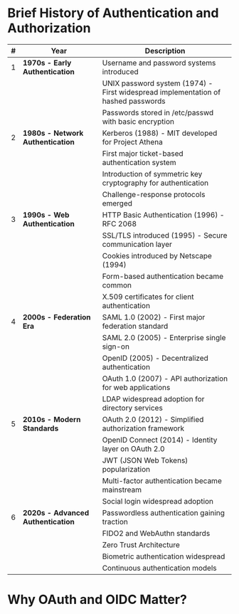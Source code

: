 # Brief History of Authentication and Authorization

| # | Year | Description |
| - | ---- | ----------- |
| 1 | **1970s - Early Authentication** | Username and password systems introduced |
|  | | UNIX password system (1974) - First widespread implementation of hashed passwords |
|  | | Passwords stored in /etc/passwd with basic encryption |
| 2 | **1980s - Network Authentication** | Kerberos (1988) - MIT developed for Project Athena |
|  | | First major ticket-based authentication system |
|  | | Introduction of symmetric key cryptography for authentication |
|  | | Challenge-response protocols emerged |
| 3 | **1990s - Web Authentication** | HTTP Basic Authentication (1996) - RFC 2068 |
|  | | SSL/TLS introduced (1995) - Secure communication layer |
|  | | Cookies introduced by Netscape (1994) |
|  | | Form-based authentication became common |
|  | | X.509 certificates for client authentication |
| 4 | **2000s - Federation Era** | SAML 1.0 (2002) - First major federation standard |
|  | | SAML 2.0 (2005) - Enterprise single sign-on |
|  | | OpenID (2005) - Decentralized authentication |
|  | | OAuth 1.0 (2007) - API authorization for web applications |
|  | | LDAP widespread adoption for directory services |
| 5 | **2010s - Modern Standards** | OAuth 2.0 (2012) - Simplified authorization framework |
|  | | OpenID Connect (2014) - Identity layer on OAuth 2.0 |
|  | | JWT (JSON Web Tokens) popularization |
|  | | Multi-factor authentication became mainstream |
|  | | Social login widespread adoption |
| 6 | **2020s - Advanced Authentication** | Passwordless authentication gaining traction |
|  | | FIDO2 and WebAuthn standards |
|  | | Zero Trust Architecture |
|  | | Biometric authentication widespread |
|  | | Continuous authentication models |

# Why OAuth and OIDC Matter?

